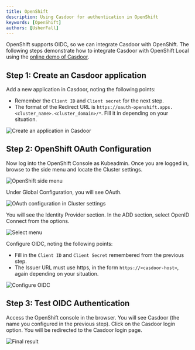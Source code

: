 ```yaml
---
title: OpenShift
description: Using Casdoor for authentication in OpenShift
keywords: [OpenShift]
authors: [UsherFall]
---
```


OpenShift supports OIDC, so we can integrate Casdoor with OpenShift. The following steps demonstrate how to integrate Casdoor with OpenShift Local using the [online demo of Casdoor](https://demo.casdoor.com/).

## Step 1: Create an Casdoor application

Add a new application in Casdoor, noting the following points:

- Remember the `Client ID` and `Client secret` for the next step.
- The format of the Redirect URL is `https://oauth-openshift.apps.<cluster_name>.<cluster_domain>/*`. Fill it in depending on your situation.

![Create an application in Casdoor](/img/integration/go/openshift/openshift_1.png)

## Step 2: OpenShift OAuth Configuration

Now log into the OpenShift Console as Kubeadmin. Once you are logged in, browse to the side menu and locate the Cluster settings.

![OpenShift side menu](/img/integration/go/openshift/openshift_2.png)

Under Global Configuration, you will see OAuth.

![OAuth configuration in Cluster settings](/img/integration/go/openshift/openshift_3.png)

You will see the Identity Provider section. In the ADD section, select OpenID Connect from the options.

![Select menu](/img/integration/go/openshift/openshift_4.png)

Configure OIDC, noting the following points:

- Fill in the `Client ID` and `Client Secret` remembered from the previous step.
- The Issuer URL must use https, in the form `https://<casdoor-host>`, again depending on your situation.

![Configure OIDC](/img/integration/go/openshift/openshift_5.png)

## Step 3: Test OIDC Authentication

Access the OpenShift console in the browser. You will see Casdoor (the name you configured in the previous step). Click on the Casdoor login option. You will be redirected to the Casdoor login page.

![Final result](/img/integration/go/openshift/login.gif)
